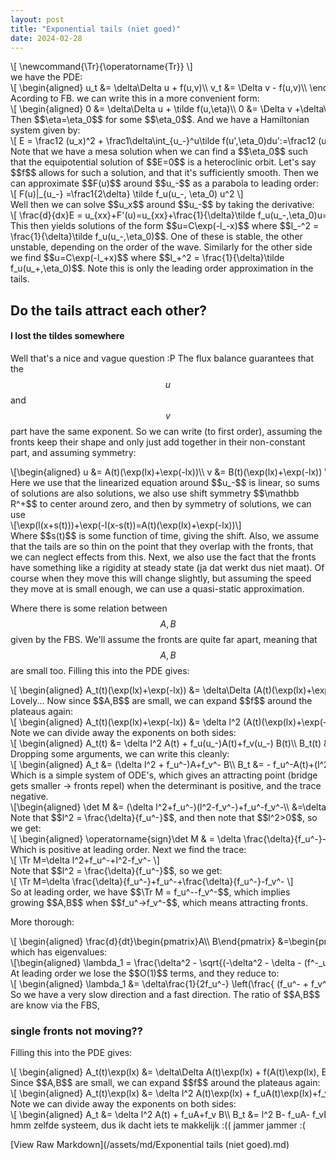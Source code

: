 ```yaml
---
layout: post
title: "Exponential tails (niet goed)"
date: 2024-02-28
---
```


<style>
.math-container {
    max-width: 100%;
    overflow-x: auto;
    white-space: nowrap;
}
</style>

<div class="math-container">\[
\newcommand{\Tr}{\operatorname{Tr}}
\]</div>
we have the PDE:
<div class="math-container">\[
\begin{aligned}
u_t &= \delta\Delta u + f(u,v)\\
v_t &= \Delta v - f(u,v)\\
\end{aligned}
\]</div>
Acording to FB. we can write this in a more convenient form:
<div class="math-container">\[
\begin{aligned}
0 &= \delta\Delta u + \tilde f(u,\eta)\\
0 &=  \Delta v +\delta\Delta u :=\Delta\eta\\
\end{aligned}
\]</div>
Then $$\eta=\eta_0$$ for some $$\eta_0$$. And we have a Hamiltonian system given by:
<div class="math-container">\[
E = \frac12 (u_x)^2 + \frac1\delta\int_{u_-}^u\tilde f(u',\eta_0)du':=\frac12 (u_x)^2 + F(u)
\]</div>
Note that we have a mesa solution when we can find a $$\eta_0$$ such that the equipotential solution of $$E=0$$ is a heteroclinic orbit. Let's say $$f$$ allows for such a solution, and that it's sufficiently smooth. Then we can approximate $$F(u)$$ around $$u_-$$ as a parabola to leading order:
<div class="math-container">\[
F(u)|_{u_-} =\frac1{2\delta} \tilde f_u(u_-, \eta_0) u^2
\]</div>
Well then we can solve $$u_x$$ around $$u_-$$ by taking the derivative:

<div class="math-container">\[
\frac{d}{dx}E = u_{xx}+F'(u)=u_{xx}+\frac{1}{\delta}\tilde f_u(u_-,\eta_0)u=0
\]</div>
This then yields solutions of the form $$u=C\exp(-l_-x)$$ where $$l_-^2 = \frac{1}{\delta}\tilde f_u(u_-,\eta_0)$$. One of these is stable, the other unstable, depending on the order of the wave. Similarly for the other side we find $$u=C\exp(-l_+x)$$ where $$l_+^2 = \frac{1}{\delta}\tilde f_u(u_+,\eta_0)$$. Note this is only the leading order approximation in the tails. 

## Do the tails attract each other?
#### I lost the tildes somewhere

Well that's a nice and vague question :P The flux balance guarantees that the $$u$$ and $$v$$ part have the same exponent. So we can write (to first order), assuming the fronts keep their shape and only just add together in their non-constant part, and assuming symmetry:
<div class="math-container">\[\begin{aligned}
u &= A(t)(\exp(lx)+\exp(-lx))\\
v &= B(t)(\exp(lx)+\exp(-lx))
\end{aligned}\]</div>
Here we use that the linearized equation around $$u_-$$ is linear, so sums of solutions are also solutions, we also use shift symmetry $$\mathbb R^+$$ to center around zero, and then by symmetry of solutions, we can use 
<div class="math-container">\[\exp(l(x+s(t)))+\exp(-l(x-s(t))=A(t)(\exp(lx)+\exp(-lx))\]</div>
Where $$s(t)$$ is some function of time, giving the shift. 
Also, we assume that the tails are so thin on the point that they overlap with the fronts, that we can neglect effects from this. Next, we also use the fact that the fronts have something like a rigidity at steady state (ja dat werkt dus niet maat). Of course when they move this will change slightly, but assuming the speed they move at is small enough, we can use a quasi-static approximation. 

Where there is some relation between $$A,B$$ given by the FBS. We'll assume the fronts are quite far apart, meaning that $$A,B$$ are small too. 
Filling this into the PDE gives:
<div class="math-container">\[
\begin{aligned}
A_t(t)(\exp(lx)+\exp(-lx)) &= \delta\Delta (A(t)(\exp(lx)+\exp(-lx))) \\&+ f(A(t)(\exp(lx)+\exp(-lx)), B(t)(\exp(lx)+\exp(-lx)))\\
 B_t(t)(\exp(lx)+\exp(-lx)) &= \Delta ( B(t)(\exp(lx)+\exp(-lx))) \\
&- f(A(t)(\exp(lx)+\exp(-lx)), B(t)(\exp(lx)+\exp(-lx)))\\
\end{aligned}
\]</div>
Lovely... Now since $$A,B$$ are small, we can expand $$f$$ around the plateaus again:
<div class="math-container">\[
\begin{aligned}
A_t(t)(\exp(lx)+\exp(-lx)) &= \delta l^2 (A(t)(\exp(lx)+\exp(-lx))) \\&+ f_u(u_-)A(t)(\exp(lx)+\exp(-lx))+f_v(u_-) B(t)(\exp(lx)+\exp(-lx))\\
 B_t(t)(\exp(lx)+\exp(-lx)) &= l^2 ( B(t)(\exp(lx)+\exp(-lx))) \\
&- f_u(u_-)A(t)(\exp(lx)+\exp(-lx))-f_v(u_-) B(t)(\exp(lx)+\exp(-lx))\\
\end{aligned}
\]</div>
Note we can divide away the exponents on both sides:
<div class="math-container">\[
\begin{aligned}
A_t(t) &= \delta l^2 A(t) + f_u(u_-)A(t)+f_v(u_-) B(t)\\
 B_t(t) &= l^2 B(t) - f_u(u_-)A(t)-f_v(u_-) B(t)\\
\end{aligned}
\]</div>
Dropping some arguments, we can write this cleanly:
<div class="math-container">\[
\begin{aligned}
A_t &= (\delta l^2  + f_u^-)A+f_v^- B\\
B_t &=  - f_u^-A(t)+(l^2-f_v^-) B\\
\end{aligned}
\]</div>
Which is a simple system of ODE's, which gives an attracting point (bridge gets smaller -> fronts repel) when the determinant is positive, and the trace negative.
<div class="math-container">\[\begin{aligned}
\det M &= (\delta l^2+f_u^-)(l^2-f_v^-)+f_u^-f_v^-\\
&=\delta l^4-\delta l^2f_v^-+f_u^- l^2-f_u^-f_v^-+f_u^-f_v^-\\
& = \delta l^4-\delta l^2f_v^-+f_u^- l^2
\end{aligned}\]</div>
Note that $$l^2 = \frac{\delta}{f_u^-}$$, and then note that $$l^2>0$$, so we get:
<div class="math-container">\[
\begin{aligned}
\operatorname{sign}\det M & = \delta \frac{\delta}{f_u^-}-\delta f_v^-+f_u^- 
\end{aligned}
\]</div>
Which is positive at leading order. Next we find the trace:
<div class="math-container">\[
\Tr M=\delta l^2+f_u^-+l^2-f_v^- 
\]</div>
Note that $$l^2 = \frac{\delta}{f_u^-}$$, so we get:
<div class="math-container">\[
\Tr M=\delta \frac{\delta}{f_u^-}+f_u^-+\frac{\delta}{f_u^-}-f_v^- 
\]</div>
So at leading order, we have $$\Tr M = f_u^--f_v^-$$, which implies growing $$A,B$$ when $$f_u^->f_v^-$$, which means attracting fronts. 




More thorough:
<div class="math-container">\[
\begin{aligned}
\frac{d}{dt}\begin{pmatrix}A\\ B\end{pmatrix} &=\begin{pmatrix}\delta^2 /f_u^-  + f_u^-&f_v^- \\
 - f_u^-&\delta /f_u^--f_v^- \end{pmatrix}\begin{pmatrix}A\\ B\end{pmatrix}
\end{aligned}
\]</div>
which has eigenvalues:
<div class="math-container">\[\begin{aligned}
\lambda_1 = \frac{\delta^2 - \sqrt{(-\delta^2 - \delta - (f^-_u)^2 + f^-_u f^-_v)^2 - 4 (\delta^3 - \delta^2 f^-_u f^-_v + \delta (f^-_u)^2)} + \delta + (f^-_u)^2 - f^-_u f^-_v}{2f^-_u}\\
\lambda_2 = \frac{\delta^2 + \sqrt{(-\delta^2 - \delta - (f^-_u)^2 + f^-_u f^-_v)^2 - 4 (\delta^3 - \delta^2 f^-_uf^-_v + \delta (f^-_u)^2)} + \delta + (f^-_u)^2 - f^-_uf^-_v}{2f^-_u}
\end{aligned}\]</div>
At leading order we lose the $$O(1)$$ terms, and they reduce to:
<div class="math-container">\[
\begin{aligned}
\lambda_1 &=  \delta\frac{1}{2f_u^-} \left(\frac{ (f_u^- + f_v^-)}{ (f_u^- - f_v^-)} + 1\right)+O(\delta^2)
\\
\lambda_2 &= f_u^-+f_v^-+O(\delta)
\end{aligned}
\]</div>
So we have a very slow direction and a fast direction. The ratio of $$A,B$$ are know via the FBS, 


### single fronts not moving??
Filling this into the PDE gives:
<div class="math-container">\[
\begin{aligned}
A_t(t)\exp(lx) &= \delta\Delta A(t)\exp(lx) + f(A(t)\exp(lx), B(t)\exp(lx))\\
 B_t(t)\exp(lx) &= \Delta  B(t)\exp(lx) - f(A(t)\exp(lx), B(t)\exp(lx))
\end{aligned}
\]</div>
Since $$A,B$$ are small, we can expand $$f$$ around the plateaus again:
<div class="math-container">\[
\begin{aligned}
A_t(t)\exp(lx) &= \delta l^2 A(t)\exp(lx) + f_uA(t)\exp(lx)+f_v B(t)\exp(lx)\\
 B_t(t)\exp(lx) &= l^2  B(t)\exp(lx) - f_uA(t)\exp(lx) - f_vB(t)\exp(lx)
\end{aligned}
\]</div>
Note we can divide away the exponents on both sides:
<div class="math-container">\[
\begin{aligned}
A_t &= \delta l^2 A(t) + f_uA+f_v B\\
 B_t &= l^2  B- f_uA- f_vB
\end{aligned}
\]</div>
hmm zelfde systeem, dus ik dacht iets te makkelijk :((
jammer jammer :(


[View Raw Markdown](/assets/md/Exponential tails (niet goed).md)
